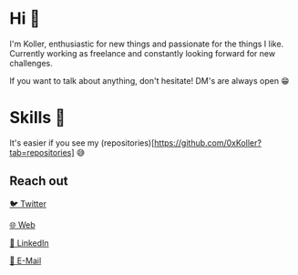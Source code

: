 # Hi 👋
I'm Koller, enthusiastic for new things and passionate for the things I like. Currently working as freelance and constantly looking forward for new challenges. 

If you want to talk about anything, don't hesitate! DM's are always open 😁

# Skills 🔨
It's easier if you see my (repositories)[https://github.com/0xKoller?tab=repositories] 😅

## Reach out
 [🐦 Twitter](https://twitter.com/0xKoller)
 
 [🌐 Web]()
 
 [💼 LinkedIn](https://www.linkedin.com/in/joseluiskoller/)
 
 [📧 E-Mail](mailto:joseluiskoller98@gmail.com)
